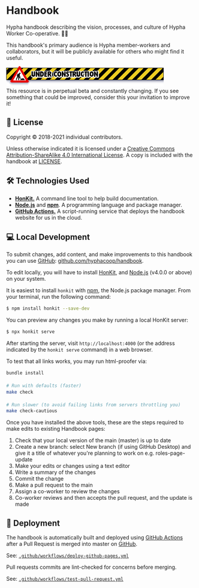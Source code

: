 # Handbook

Hypha handbook describing the vision, processes, 
and culture of Hypha Worker Co-operative. 🌿🍄

This handbook's primary audience is Hypha member-workers and collaborators, 
but it will be publicly available for others who might find it useful. 

![Old-timey web 1.0 UNDER CONSTRUCTION banner](images/under-construction.gif)<br />
This resource is in perpetual beta and constantly changing. If you see 
something that could be improved, consider this your invitation to improve it!

## 📃 License 

Copyright © 2018-2021 individual contributors. 

Unless otherwise indicated it is licensed under a 
[Creative Commons Attribution-ShareAlike 4.0 International License](https://creativecommons.org/licenses/by-sa/4.0/). 
A copy is included with the handbook at [LICENSE](./LICENSE).

## 🛠 Technologies Used

- [**HonKit.**][honkit] A command line tool to help build documentation.
- [**Node.js**][node] and [**npm**][npm]. A programming language and package 
  manager.
- [**GitHub Actions.**][gh-actions] A script-running service that deploys the
  handbook website for us in the cloud.

## 💻 Local Development

To submit changes, add content, and make improvements to this handbook you can 
use [GitHub][repo]: [github.com/hyphacoop/handbook][repo].

To edit locally, you will have to install [HonKit][honkit], and [Node.js][node] (v4.0.0 or above) on your system.

It is easiest to install `honkit` with [npm][npm], the Node.js package 
manager. From your terminal, run the following command:

```bash
$ npm install honkit --save-dev
```

You can preview any changes you make by running a local HonKit server:

```bash
$ npx honkit serve
```

After starting the server, visit `http://localhost:4000` (or the address 
indicated by the `honkit serve` command) in a web browser.

To test that all links works, you may run html-proofer via:

```bash
bundle install

# Run with defaults (faster)
make check

# Run slower (to avoid failing links from servers throttling you)
make check-cautious
```
Once you have installed the above tools, these are the steps required to make edits to existing Handbook pages:

1. Check that your local version of the main (master) is up to date
2. Create a new branch: select New branch (if using GitHub Desktop) and give it a title of whatever you're planning to work on e.g. roles-page-update
3. Make your edits or changes using a text editor
4. Write a summary of the changes 
5. Commit the change
6. Make a pull request to the main
7. Assign a co-worker to review the changes
8. Co-worker reviews and then accepts the pull request, and the update is made  


## 🚀 Deployment

The handbook is automatically built and deployed using 
[GitHub Actions][gh-actions] after a Pull Request is merged into master on 
[GitHub][repo].

See: [`.github/workflows/deploy-github-pages.yml`](.github/workflows/deploy-github-pages.yml)

Pull requests commits are lint-checked for concerns before merging.

See: [`.github/workflows/test-pull-request.yml`](.github/workflows/test-pull-request.yml)


<!-- Links -->
[honkit]: https://github.com/honkit/honkit
[node]: https://nodejs.org/en/
[npm]: https://www.npmjs.com/
[gh-actions]: https://github.com/features/actions
[repo]: https://github.com/hyphacoop/handbook
